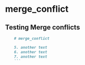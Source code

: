 # merge_conflict

## Testing Merge conflicts
```markdown
    # merge_conflict

    5. another text
    6. another text
    7. another text
    ```